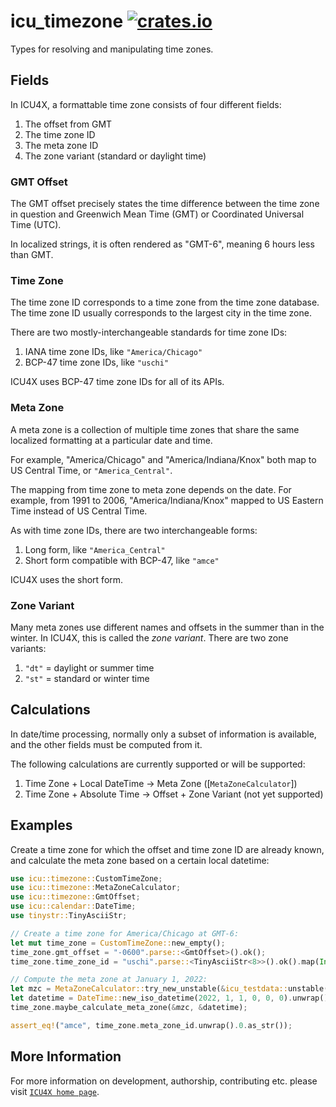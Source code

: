 # icu_timezone [![crates.io](https://img.shields.io/crates/v/icu_timezone)](https://crates.io/crates/icu_timezone)

Types for resolving and manipulating time zones.

## Fields

In ICU4X, a formattable time zone consists of four different fields:

1. The offset from GMT
2. The time zone ID
3. The meta zone ID
4. The zone variant (standard or daylight time)

### GMT Offset

The GMT offset precisely states the time difference between the time zone in question and
Greenwich Mean Time (GMT) or Coordinated Universal Time (UTC).

In localized strings, it is often rendered as "GMT-6", meaning 6 hours less than GMT.

### Time Zone

The time zone ID corresponds to a time zone from the time zone database. The time zone ID
usually corresponds to the largest city in the time zone.

There are two mostly-interchangeable standards for time zone IDs:

1. IANA time zone IDs, like `"America/Chicago"`
2. BCP-47 time zone IDs, like `"uschi"`

ICU4X uses BCP-47 time zone IDs for all of its APIs.

### Meta Zone

A meta zone is a collection of multiple time zones that share the same localized formatting
at a particular date and time.

For example, "America/Chicago" and "America/Indiana/Knox" both map to US Central Time, or
`"America_Central"`.

The mapping from time zone to meta zone depends on the date. For example, from 1991 to 2006,
"America/Indiana/Knox" mapped to US Eastern Time instead of US Central Time.

As with time zone IDs, there are two interchangeable forms:

1. Long form, like `"America_Central"`
2. Short form compatible with BCP-47, like `"amce"`

ICU4X uses the short form.

### Zone Variant

Many meta zones use different names and offsets in the summer than in the winter. In ICU4X,
this is called the _zone variant_. There are two zone variants:

1. `"dt"` = daylight or summer time
2. `"st"` = standard or winter time

## Calculations

In date/time processing, normally only a subset of information is available, and the other
fields must be computed from it.

The following calculations are currently supported or will be supported:

1. Time Zone + Local DateTime → Meta Zone ([`MetaZoneCalculator`])
2. Time Zone + Absolute Time → Offset + Zone Variant (not yet supported)

## Examples

Create a time zone for which the offset and time zone ID are already known, and calculate
the meta zone based on a certain local datetime:

```rust
use icu::timezone::CustomTimeZone;
use icu::timezone::MetaZoneCalculator;
use icu::timezone::GmtOffset;
use icu::calendar::DateTime;
use tinystr::TinyAsciiStr;

// Create a time zone for America/Chicago at GMT-6:
let mut time_zone = CustomTimeZone::new_empty();
time_zone.gmt_offset = "-0600".parse::<GmtOffset>().ok();
time_zone.time_zone_id = "uschi".parse::<TinyAsciiStr<8>>().ok().map(Into::into);

// Compute the meta zone at January 1, 2022:
let mzc = MetaZoneCalculator::try_new_unstable(&icu_testdata::unstable()).unwrap();
let datetime = DateTime::new_iso_datetime(2022, 1, 1, 0, 0, 0).unwrap();
time_zone.maybe_calculate_meta_zone(&mzc, &datetime);

assert_eq!("amce", time_zone.meta_zone_id.unwrap().0.as_str());
```

## More Information

For more information on development, authorship, contributing etc. please visit [`ICU4X home page`](https://github.com/unicode-org/icu4x).
